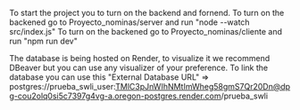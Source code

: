 To start the project you to turn on the backend and fornend.
To turn on the backened go to Proyecto_nominas/server and run "node --watch src/index.js"
To turn on the backened go to Proyecto_nominas/cliente and run "npm run dev"

The database is being hosted on Render, to visualize it we recommend DBeaver but you can use any visualizer of your preference.
To link the database you can use this "External Database URL" => postgres://prueba_swli_user:TMlC3pJnWIhNMtImWheg58gmS7Qr20Dn@dpg-cou2olq0si5c7397g4vg-a.oregon-postgres.render.com/prueba_swli

